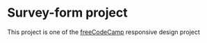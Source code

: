 # Survey-form project

This project is one of the [freeCodeCamp](https://www.freecodecamp.org/) responsive design project 
